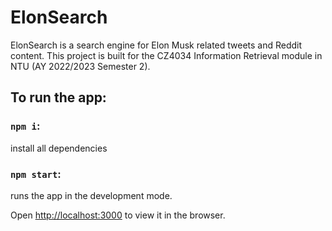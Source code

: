 # ElonSearch 
ElonSearch is a search engine for Elon Musk related tweets and Reddit content.
This project is built for the CZ4034 Information Retrieval module in NTU (AY 2022/2023 Semester 2).


## To run the app:
### `npm i`: 
install all dependencies
### `npm start`: 
runs the app in the development mode. 

Open [http://localhost:3000](http://localhost:3000) to view it in the browser.
